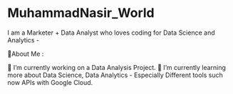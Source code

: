 # MuhammadNasir_World
I am a Marketer + Data Analyst who loves coding for Data Science and Analytics - 

💫About Me :

🔭 I’m currently working on a Data Analysis Project.
                                                                                                                                                                        🌱 I’m currently learning more about Data Science, Data Analytics - Especially Different tools such now APIs with Google Cloud.

